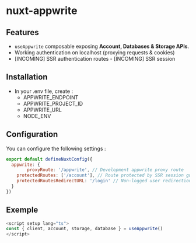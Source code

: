 # nuxt-appwrite

## Features
- ```useAppwrite``` composable exposing **Account, Databases & Storage APIs**.
- Working authentication on localhost (proxying requests & cookies)
- [INCOMING] SSR authentication routes
- [INCOMING] SSR session

## Installation
- In your .env file, create :
	- APPWRITE_ENDPOINT
	- APPWRITE_PROJECT_ID
	- APPWRITE_URL
	- NODE_ENV

## Configuration
You can configure the following settings :
```js
export default defineNuxtConfig({
  appwrite: {
		proxyRoute: '/appwrite', // Development appwrite proxy route
    protectedRoutes: ['/account'], // Route protected by SSR session guard
    protectedRoutesRedirectURL: '/login' // Non-logged user redirection URL
  }
})

```

## Exemple
```js
<script setup lang="ts">
const { client, account, storage, database } = useAppwrite()
</script>
```